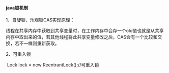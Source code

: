 #### java锁机制

1、自旋锁、乐观锁CAS实现原理：

​	线程在共享内存中获取到共享变量时，在工作内存中会存一个old值也就是从共享内存中取出来的值，若其他线程将此共享变量修改之后，CAS会有一个比较和交换，若不一样则重新获取。

2、可重入锁

​	Lock lock = new ReentrantLock();//可重入锁
